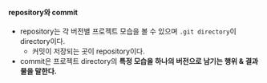 #### repository와 commit

- repository는 각 버전별 프로젝트 모습을 볼 수 있으며 `.git directory`이  directory이다.
  - 커밋이 저장되는 곳이 repository이다.
- commit은 프로젝트 directory의 **특정 모습을 하나의 버전으로 남기는 행위 & 결과물을 말한다.**